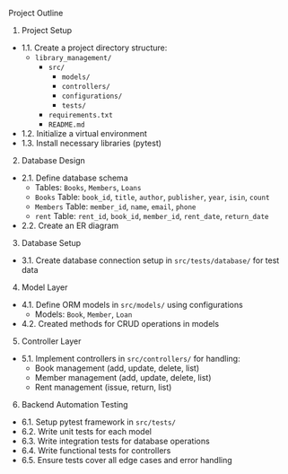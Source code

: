 Project Outline

 1. Project Setup
   - 1.1. Create a project directory structure:
     - `library_management/`
       - `src/`
         - `models/`
         - `controllers/`
         - `configurations/`
         - `tests/`
       - `requirements.txt`
       - `README.md`
   - 1.2. Initialize a virtual environment
   - 1.3. Install necessary libraries (pytest)

 2. Database Design
   - 2.1. Define database schema
     - Tables: `Books`, `Members`, `Loans`
     - `Books` Table: `book_id`, `title`, `author`, `publisher`, `year`, `isin`, `count`
     - `Members` Table: `member_id`, `name`, `email`, `phone`
     - `rent` Table: `rent_id`, `book_id`, `member_id`, `rent_date`, `return_date`
   - 2.2. Create an ER diagram
     
 3. Database Setup
   - 3.1. Create database connection setup in `src/tests/database/` for test data

 4. Model Layer
   - 4.1. Define ORM models in `src/models/` using configurations
     - Models: `Book`, `Member`, `Loan`
   - 4.2. Created methods for CRUD operations in models

 5. Controller Layer
   - 5.1. Implement controllers in `src/controllers/` for handling:
     - Book management (add, update, delete, list)
     - Member management (add, update, delete, list)
     - Rent management (issue, return, list)

 6. Backend Automation Testing
   - 6.1. Setup pytest framework in `src/tests/`
   - 6.2. Write unit tests for each model
   - 6.3. Write integration tests for database operations
   - 6.4. Write functional tests for controllers
   - 6.5. Ensure tests cover all edge cases and error handling
